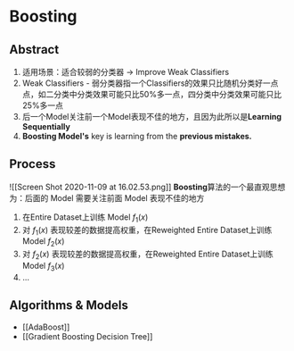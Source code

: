 # Boosting
## Abstract
1. 适用场景：适合较弱的分类器 -> Improve Weak Classifiers
2. Weak Classifiers - 弱分类器指一个Classifiers的效果只比随机分类好一点点，如二分类中分类效果可能只比50%多一点，四分类中分类效果可能只比25%多一点
3. 后一个Model关注前一个Model表现不佳的地方，且因为此所以是**Learning Sequentially** 
4. **Boosting Model's** key is learning from the **previous mistakes.**
## Process
![[Screen Shot 2020-11-09 at 16.02.53.png]]
**Boosting**算法的一个最直观思想为：后面的 Model 需要关注前面 Model 表现不佳的地方
1. 在Entire Dataset上训练 Model $f_1(x)$
2. 对 $f_1(x)$ 表现较差的数据提高权重，在Reweighted Entire Dataset上训练 Model $f_2(x)$
3. 对 $f_2(x)$ 表现较差的数据提高权重，在Reweighted Entire Dataset上训练 Model $f_3(x)$
4. ...
## Algorithms & Models
- [[AdaBoost]]
- [[Gradient Boosting Decision Tree]]